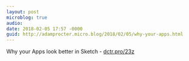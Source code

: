 ```yaml
---
layout: post
microblog: true
audio: 
date: 2018-02-05 17:57 -0000
guid: http://adamprocter.micro.blog/2018/02/05/why-your-apps.html
---
```

Why your Apps look better in Sketch - [dctr.pro/23z](http://dctr.pro/23z)
